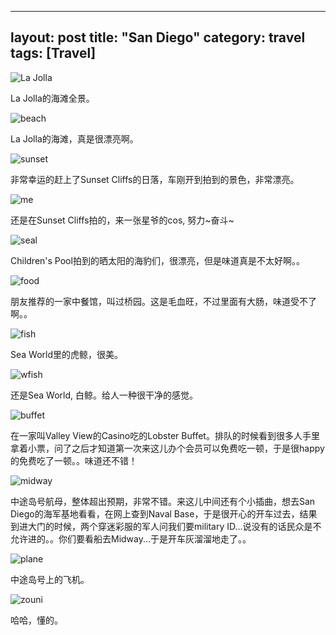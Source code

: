 
---
layout: post
title: "San Diego"
category: travel
tags: [Travel]
---

![La Jolla][1]

La Jolla的海滩全景。

![beach][5]

La Jolla的海滩，真是很漂亮啊。

![sunset][2]

非常幸运的赶上了Sunset Cliffs的日落，车刚开到拍到的景色，非常漂亮。

![me][3]

还是在Sunset Cliffs拍的，来一张星爷的cos, 努力~奋斗~

![seal][4]

Children's Pool拍到的晒太阳的海豹们，很漂亮，但是味道真是不太好啊。。

![food][6]

朋友推荐的一家中餐馆，叫过桥园。这是毛血旺，不过里面有大肠，味道受不了啊。。

![fish][7]

Sea World里的虎鲸，很美。

![wfish][8]

还是Sea World, 白鲸。给人一种很干净的感觉。

![buffet][9]

在一家叫Valley View的Casino吃的Lobster Buffet。排队的时候看到很多人手里拿着小票，问了之后才知道第一次来这儿办个会员可以免费吃一顿，于是很happy的免费吃了一顿。。味道还不错！

![midway][10]

中途岛号航母，整体超出预期，非常不错。来这儿中间还有个小插曲，想去San Diego的海军基地看看，在网上查到Naval Base，于是很开心的开车过去，结果到进大门的时候，两个穿迷彩服的军人问我们要military ID...说没有的话民众是不允许进的。。你们要看船去Midway...于是开车灰溜溜地走了。。

![plane][11]

中途岛号上的飞机。

![zouni][12]

哈哈，懂的。


  [1]: https://farm8.staticflickr.com/7384/13961372679_fe433a61d9_b.jpg
  [2]: https://farm8.staticflickr.com/7406/14148329774_5df938f1d3_o.jpg
  [3]: https://farm6.staticflickr.com/5543/13961482889_e45a420131_o.jpg
  [4]: https://farm6.staticflickr.com/5495/13961559317_471fd95df0_b.jpg
  [5]: https://farm6.staticflickr.com/5580/14148149705_89d971a88a_b.jpg
  [6]:https://farm6.staticflickr.com/5314/14148173295_c081b8b14e_b.jpg
  [7]: https://farm6.staticflickr.com/5502/14148183205_af80b56c5a_b.jpg
  [8]: https://farm8.staticflickr.com/7365/13961537968_c4261c8bc5_b.jpg
  [9]: https://farm8.staticflickr.com/7399/13961494539_e34ac12cab_b.jpg
  [10]: https://farm8.staticflickr.com/7395/14144847711_4acba8e7c9_b.jpg
  [11]: https://farm6.staticflickr.com/5592/14168223843_45984b0620_b.jpg
  [12]: https://farm8.staticflickr.com/7397/14144851021_cbfe796ec9_b.jpg

